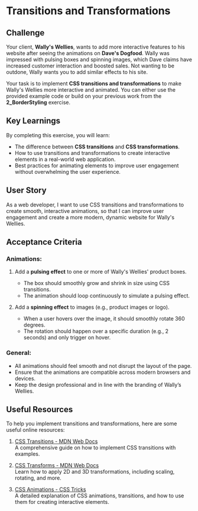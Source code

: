 # Transitions and Transformations

## Challenge

Your client, **Wally's Wellies**, wants to add more interactive features to his website after seeing the animations on **Dave's Dogfood**. Wally was impressed with pulsing boxes and spinning images, which Dave claims have increased customer interaction and boosted sales. Not wanting to be outdone, Wally wants you to add similar effects to his site.

Your task is to implement **CSS transitions and transformations** to make Wally's Wellies more interactive and animated. You can either use the provided example code or build on your previous work from the **2_BorderStyling** exercise.

## Key Learnings

By completing this exercise, you will learn:

- The difference between **CSS transitions** and **CSS transformations**.
- How to use transitions and transformations to create interactive elements in a real-world web application.
- Best practices for animating elements to improve user engagement without overwhelming the user experience.

## User Story

As a web developer, I want to use CSS transitions and transformations to create smooth, interactive animations, so that I can improve user engagement and create a more modern, dynamic website for Wally's Wellies.

## Acceptance Criteria

### Animations:

1. Add a **pulsing effect** to one or more of Wally's Wellies' product boxes.

   - The box should smoothly grow and shrink in size using CSS transitions.
   - The animation should loop continuously to simulate a pulsing effect.

2. Add a **spinning effect** to images (e.g., product images or logo).
   - When a user hovers over the image, it should smoothly rotate 360 degrees.
   - The rotation should happen over a specific duration (e.g., 2 seconds) and only trigger on hover.

### General:

- All animations should feel smooth and not disrupt the layout of the page.
- Ensure that the animations are compatible across modern browsers and devices.
- Keep the design professional and in line with the branding of Wally’s Wellies.

## Useful Resources

To help you implement transitions and transformations, here are some useful online resources:

1. [CSS Transitions - MDN Web Docs](https://developer.mozilla.org/en-US/docs/Web/CSS/CSS_Transitions/Using_CSS_transitions)  
   A comprehensive guide on how to implement CSS transitions with examples.

2. [CSS Transforms - MDN Web Docs](https://developer.mozilla.org/en-US/docs/Web/CSS/transform)  
   Learn how to apply 2D and 3D transformations, including scaling, rotating, and more.

3. [CSS Animations - CSS Tricks](https://css-tricks.com/almanac/properties/a/animation/)  
   A detailed explanation of CSS animations, transitions, and how to use them for creating interactive elements.
